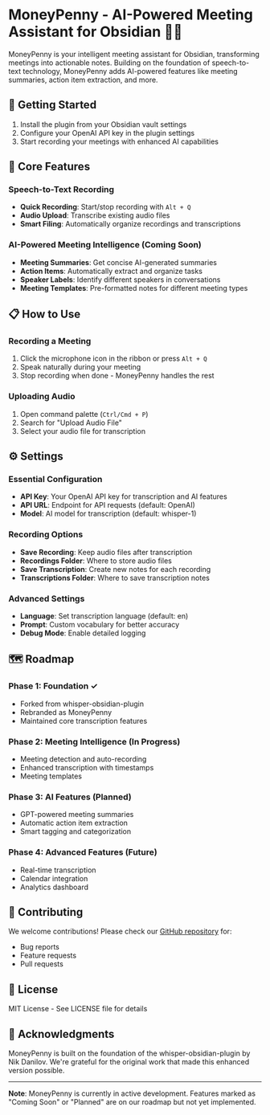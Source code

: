 # MoneyPenny - AI-Powered Meeting Assistant for Obsidian 🤖📝

MoneyPenny is your intelligent meeting assistant for Obsidian, transforming meetings into actionable notes. Building on the foundation of speech-to-text technology, MoneyPenny adds AI-powered features like meeting summaries, action item extraction, and more.

## 🚀 Getting Started

1. Install the plugin from your Obsidian vault settings
2. Configure your OpenAI API key in the plugin settings
3. Start recording your meetings with enhanced AI capabilities

## 🎯 Core Features

### Speech-to-Text Recording
- **Quick Recording**: Start/stop recording with `Alt + Q`
- **Audio Upload**: Transcribe existing audio files
- **Smart Filing**: Automatically organize recordings and transcriptions

### AI-Powered Meeting Intelligence (Coming Soon)
- **Meeting Summaries**: Get concise AI-generated summaries
- **Action Items**: Automatically extract and organize tasks
- **Speaker Labels**: Identify different speakers in conversations
- **Meeting Templates**: Pre-formatted notes for different meeting types

## 📋 How to Use

### Recording a Meeting
1. Click the microphone icon in the ribbon or press `Alt + Q`
2. Speak naturally during your meeting
3. Stop recording when done - MoneyPenny handles the rest

### Uploading Audio
1. Open command palette (`Ctrl/Cmd + P`)
2. Search for "Upload Audio File"
3. Select your audio file for transcription

## ⚙️ Settings

### Essential Configuration
- **API Key**: Your OpenAI API key for transcription and AI features
- **API URL**: Endpoint for API requests (default: OpenAI)
- **Model**: AI model for transcription (default: whisper-1)

### Recording Options
- **Save Recording**: Keep audio files after transcription
- **Recordings Folder**: Where to store audio files
- **Save Transcription**: Create new notes for each recording
- **Transcriptions Folder**: Where to save transcription notes

### Advanced Settings
- **Language**: Set transcription language (default: en)
- **Prompt**: Custom vocabulary for better accuracy
- **Debug Mode**: Enable detailed logging

## 🗺️ Roadmap

### Phase 1: Foundation ✓
- Forked from whisper-obsidian-plugin
- Rebranded as MoneyPenny
- Maintained core transcription features

### Phase 2: Meeting Intelligence (In Progress)
- Meeting detection and auto-recording
- Enhanced transcription with timestamps
- Meeting templates

### Phase 3: AI Features (Planned)
- GPT-powered meeting summaries
- Automatic action item extraction
- Smart tagging and categorization

### Phase 4: Advanced Features (Future)
- Real-time transcription
- Calendar integration
- Analytics dashboard

## 🤝 Contributing

We welcome contributions! Please check our [GitHub repository](https://github.com/moneypenny) for:
- Bug reports
- Feature requests
- Pull requests

## 📜 License

MIT License - See LICENSE file for details

## 🙏 Acknowledgments

MoneyPenny is built on the foundation of the whisper-obsidian-plugin by Nik Danilov. We're grateful for the original work that made this enhanced version possible.

---

**Note**: MoneyPenny is currently in active development. Features marked as "Coming Soon" or "Planned" are on our roadmap but not yet implemented.